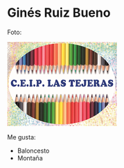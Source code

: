 # Ginés Ruiz Bueno
Foto:

![Colegio Las Tejeras](/images/CEIPLT.png)


Me gusta:
- Baloncesto
- Montaña
